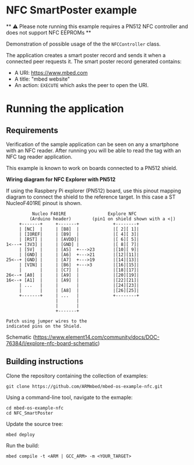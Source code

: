 # NFC SmartPoster example

** :warning: Please note running this example requires a PN512 NFC controller and does not support NFC EEPROMs **

Demonstration of possible usage of the the `NFCController` class.

The application creates a smart poster record and sends it when a connected peer requests it.
The smart poster record generated contains:
- A URI: https://www.mbed.com
- A title: "mbed website"
- An action: `EXECUTE` which asks the peer to open the URI.

# Running the application

## Requirements

Verification of the sample application can be seen on any a smartphone with an NFC reader. After running you will be able to read the tag with an NFC tag reader application.

This example is known to work on boards connected to a PN512 shield.

**Wiring diagram for NFC Explorer with PN512**

If using the Raspbery Pi explorer (PN512) board, use this pinout mapping diagram to connect the shield to the reference target. In this case a ST NucleoF401RE pinout is shown.

              Nucleo F401RE                Explore NFC                 
             (Arduino header)        (pin1 on shield shown with a <|)
         +-------+     +-------+             +--------+                  
         | [NC]  |     | [B8]  |             |[ 2][ 1]|                  
         | [IOREF|     | [B9]  |             |[ 4][ 3]|                  
         | [RST] |     | [AVDD]|             |[ 6][ 5]|                  
    1<---+ [3V3] |     | [GND] |             |[ 8][ 7]|                  
         | [5V]  |     | [A5]  +--->23       |[10][ 9]|                  
         | [GND] |     | [A6]  +--->21       |[12][11]|                  
    25<--+ [GND] |     | [A7]  +--->19       |[14][13]|                  
         | [VIN] |     | [B6]  +--->3        |[16][15]|                  
         |       |     | [C7]  |             |[18][17]|                  
    26<--+ [A0]  |     | [A9]  |             |[20][19]|                  
    16<--+ [A1]  |     | [A9]  |             |[22][21]|                  
         | ...   |     |       |             |[24][23]|                  
         |       |     | [A8]  |             |[26][25]|                  
         +-------+     | ...   |             +--------+                  
                       |       |                               
                       |       |                               
                       +-------+                               
                                             
    Patch using jumper wires to the             
    indicated pins on the Shield.            


Schematic (https://www.element14.com/community/docs/DOC-76384/l/explore-nfc-board-schematic)


## Building instructions

Clone the repository containing the collection of examples:

```
git clone https://github.com/ARMmbed/mbed-os-example-nfc.git
```

Using a command-line tool, navigate to the exmaple:

```
cd mbed-os-example-nfc
cd NFC_SmartPoster
```

Update the source tree:

```
mbed deploy
```

Run the build:

```
mbed compile -t <ARM | GCC_ARM> -m <YOUR_TARGET>
```

